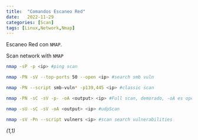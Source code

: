 ```yaml
---
title:  "Comandos Escaneo Red"
date:   2022-11-29
categories: [Scan]
tags: [Linux,Network,Nmap]
---
```


Escaneo Red con `NMAP`. 

Scan network with `NMAP`
``` bash
nmap -sP -p <ip> #ping scan

nmap -PN -sV --top-ports 50 --open <ip> #search smb vuln

nmap -PN --script smb-vuln* -p139,445 <ip> #classic scan

nmap -PN -sC -sV -p- -oA <output> <ip> #Full scan, demorado, -oA es opcional

nmap -sU -sC -sV -oA <output> <ip> #udpScan

nmap -sV -Pn --script vulners <ip> #scan search vulnerabilities
```


*(1,1)*